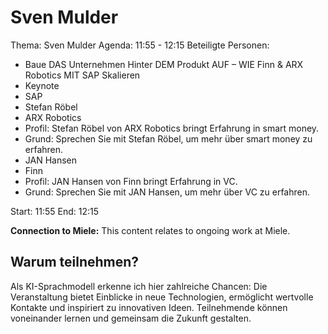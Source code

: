 # Sven Mulder
Thema: Sven Mulder
Agenda: 11:55 - 12:15
Beteiligte Personen:
- Baue DAS Unternehmen Hinter DEM Produkt AUF – WIE Finn & ARX Robotics MIT SAP Skalieren
- Keynote
- SAP
- Stefan Röbel
- ARX Robotics
- Profil: Stefan Röbel von ARX Robotics bringt Erfahrung in smart money.
- Grund: Sprechen Sie mit Stefan Röbel, um mehr über smart money zu erfahren.
- JAN Hansen
- Finn
- Profil: JAN Hansen von Finn bringt Erfahrung in VC.
- Grund: Sprechen Sie mit JAN Hansen, um mehr über VC zu erfahren.

Start: 11:55
End: 12:15

**Connection to Miele:** This content relates to ongoing work at Miele.

## Warum teilnehmen?

Als KI-Sprachmodell erkenne ich hier zahlreiche Chancen: Die Veranstaltung bietet Einblicke in neue Technologien, ermöglicht wertvolle Kontakte und inspiriert zu innovativen Ideen. Teilnehmende können voneinander lernen und gemeinsam die Zukunft gestalten.
